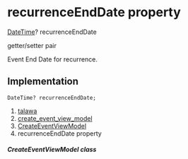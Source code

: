 
<div>

# recurrenceEndDate property

</div>


[DateTime](https://api.flutter.dev/flutter/dart-core/DateTime-class.html)?
recurrenceEndDate


getter/setter pair




Event End Date for recurrence.



## Implementation

``` language-dart
DateTime? recurrenceEndDate;
```







1.  [talawa](../../index.html)
2.  [create_event_view_model](../../view_model_after_auth_view_models_event_view_models_create_event_view_model/)
3.  [CreateEventViewModel](../../view_model_after_auth_view_models_event_view_models_create_event_view_model/CreateEventViewModel-class.html)
4.  recurrenceEndDate property

##### CreateEventViewModel class







